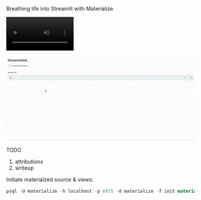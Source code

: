 Breathing life into Streamlit with Materialize

<video src='./assets/demo.mp4' width=180/></video>

![Demo](./assets/demo.gif)

TODO

1. attributions
2. writeup

Initiate materialzed source & views:

```sql
psql -U materialize -h localhost -p 6875 -d materialize -f init-materialized.sql
```